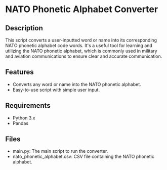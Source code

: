 # NATO Phonetic Alphabet Converter

## Description
This script converts a user-inputted word or name into its corresponding NATO phonetic alphabet code words. It's a useful tool for learning and utilizing the NATO phonetic alphabet, which is commonly used in military and aviation communications to ensure clear and accurate communication.

## Features
- Converts any word or name into the NATO phonetic alphabet.
- Easy-to-use script with simple user input.

## Requirements
- Python 3.x
- Pandas

## Files
- main.py: The main script to run the converter.
- nato_phonetic_alphabet.csv: CSV file containing the NATO phonetic alphabet.
